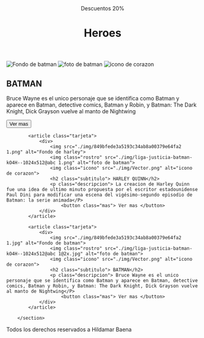 <!DOCTYPE html>
<html lang="en">
<head>
    <meta charset="UTF-8">
    <meta http-equiv="X-UA-Compatible" content="IE=edge">
    <meta name="viewport" content="width=device-width, initial-scale=1.0">
    <link rel="stylesheet" href="./css/heroesStyle.css">
    <title>TAREA DE HEROES</title>
</head>
<body>
    <header>
        <div class="ofertas">Descuentos 20%</div>
        <h1>Heroes</h1>
    </header>
        <section class="contenedor">
            <article class="tarjeta">
                <div>
                    <img src="./img/849bfede3a5193c34ab8a00379e64fa2 1.jpg" alt="Fondo de batman">
                    <img class="rostro" src="./img/liga-justicia-batman-kO4H--1024x512@abc 1@2x.jpg" alt="foto de batman">
                    <img class="icono" src="./img/Vector.png" alt="icono de corazon">
                    <h2 class="subtitulo"> BATMAN</h2>
                    <p class="descripcion"> Bruce Wayne es el unico personaje que se identifica como Batman y aparece en Batman, detective comics, Batman y Robin, y Batman: The Dark Knight, Dick Grayson vuelve al manto de Nightwing</P>
                        <button class="mas"> Ver mas </button>
                </div>
            </article>
            
            <article class="tarjeta">
                <div>
                    <img src="./img/849bfede3a5193c34ab8a00379e64fa2 1.png" alt="Fondo de harley">
                    <img class="rostro" src="./img/liga-justicia-batman-kO4H--1024x512@abc 1.png" alt="foto de batman">
                    <img class="icono" src="./img/Vector.png" alt="icono de corazon">
                    <h2 class="subtitulo"> HARLEY QUINN</h2>
                    <p class="descripcion"> La creacion de Harley Quinn fue una idea de ultimo minuto propuesta por el escritor estadounidense Paul Dini para modificar una escena del vigésimo-segundo episodio de Batman: la serie animada</P>
                        <button class="mas"> Ver mas </button>
                </div>
            </article>

            <article class="tarjeta">
                <div>
                    <img src="./img/849bfede3a5193c34ab8a00379e64fa2 1.jpg" alt="Fondo de batman">
                    <img class="rostro" src="./img/liga-justicia-batman-kO4H--1024x512@abc 1@2x.jpg" alt="foto de batman">
                    <img class="icono" src="./img/Vector.png" alt="icono de corazon">
                    <h2 class="subtitulo"> BATMAN</h2>
                    <p class="descripcion"> Bruce Wayne es el unico personaje que se identifica como Batman y aparece en Batman, detective comics, Batman y Robin, y Batman: The Dark Knight, Dick Grayson vuelve al manto de Nightwing</P>
                        <button class="mas"> Ver mas </button>
                </div>
            </article>

        </section>
</body>
<footer>
    <p class="abajo"> Todos los derechos reservados a Hildamar Baena </p>
</footer>
</html>
